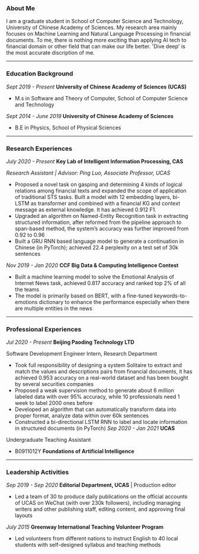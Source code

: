 ### About Me

I am a graduate student in School of Computer Science and Technology, University of Chinese Academy of Sciences. My research area mainly focuses on Machine Learning and Natural Language Processing in financial documents. To me, there is nothing more exciting than applying AI tech to financial domain or other field that can make our life better. 'Dive deep' is the most accurate discription of me. 


*****
### Education Background
_Sept 2019 - Present_    **University of Chinese Academy of Sciences (UCAS)**

* M.s in Software and Theory of Computer, School of Computer Science and Technology                           

_Sept 2014 - June 2019_    **University of Chinese Academy of Sciences** 

* B.E in Physics, School of Physical Sciences


*****
### Research Experiences
_July 2020 - Present_ **Key Lab of Intelligent Information Processing, CAS**

_Research Assistant | Advisor: Ping Luo, Associate Professor, UCAS_
*	Proposed a novel task on gasping and determining 4 kinds of logical relations among financial texts and expanded the scope of
application of traditional STS tasks. Built a model with 12 embedding layers, bi-LSTM as transformer and combined with a financial KG and context message as external knowledge. It has achieved 0.912 F1.
* Upgraded an algorithm on Named-Entity Recognition task in extracting structured information, after reformed from the pipeline approach to span-based method, the system’s accuracy was further improved from 0.92 to 0.96
*	Built a GRU RNN based language model to generate a continuation in Chinese (in PyTorch); achieved 22.4 perplexity on a test set of 30k sentences

_Nov 2019 - Jan 2020_ **CCF Big Data & Computing Intelligence Contest**
* Built a machine learning model to solve the Emotional Analysis of Internet News task, achieved 0.817 accuracy and ranked top 2% of all the teams
* The model is primarily based on BERT, with a fine-tuned keywords-to-emotions dictionary to enhance the performance especially when there are multiple entities in the news


*****
### Professional Experiences
_Jul 2020 - Present_   **Beijing Paoding Technology LTD**

Software Development Engineer Intern, Research Department

*	Took full responsibility of designing a system Solitaire to extract and match the values and descriptions pairs from financial
documents, it has achieved 0.953 accuracy on a real-world dataset and has been bought by several securities companies
*	Proposed a weak supervision method to generate about 6 million labeled data with over 95% accuracy, while 10 professionals
need 1 week to label 2000 ones before
*	Developed an algorithm that can automatically transform data into proper format, analyze data within over 60k sentences
*	Constructed a bi-directional LSTM RNN to label and locate information in structured documents (in PyTorch)
_Sep 2020 - Jan 2021_   **UCAS** 

Undergraduate Teaching Assistant
* B0911012Y **Foundations of Artificial Intelligence**


*****
### Leadership Activities
_Sep 2019 - Sep 2020_   **Editorial Department, UCAS**   | Production editor
* Led a team of 30 to produce daily publications on the official accounts of UCAS on WeChat (with over 230k followers), including managing writers and other publishing staff, editing content, and approving final layouts

_July 2015_   **Greenway International Teaching Volunteer Program**
* Led volunteers from different nations to instruct English to 40 local students with self-designed syllabus and teaching methods

